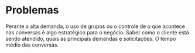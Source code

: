 # Problemas

Perante a alta demanda, o uso de grupos ou o controle de o que acontece nas conversas é algo estratégico para o negócio. Saber como o cliente está sendo atendido, quais as principais demandas e solicitações. O tempo médio das conversas.
